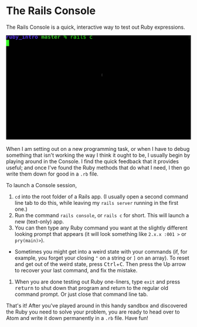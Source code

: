 # The Rails Console

The Rails Console is a quick, interactive way to test out Ruby expressions.

![](/assets/rails_console.gif)

When I am setting out on a new programming task, or when I have to debug something that isn't working the way I think it ought to be, I usually begin by playing around in the Console. I find the quick feedback that it provides useful; and once I've found the Ruby methods that do what I need, I then go write them down for good in a `.rb` file.

To launch a Console session,

 1. `cd` into the root folder of a Rails app. (I usually open a second command line tab to do this, while leaving my `rails server` running in the first one.)
 1. Run the command `rails console`, or `rails c` for short. This will launch a new (text-only) app.
 1. You can then type any Ruby command you want at the slightly different looking prompt that appears (it will look something like `2.x.x :001 >` or `pry(main)>`).
  - Sometimes you might get into a weird state with your commands (if, for example, you forget your closing `"` on a string or `]` on an array). To reset and get out of the weird state, press <kbd>Ctrl</kbd>+<kbd>C</kbd>. Then press the Up arrow to recover your last command, and fix the mistake.
 1. When you are done testing out Ruby one-liners, type `exit` and press <kbd>return</kbd> to shut down that program and return to the regular old command prompt. Or just close that command line tab.
 
That's it! After you've played around in this handy sandbox and discovered the Ruby you need to solve your problem, you are ready to head over to Atom and write it down permanently in a `.rb` file. Have fun!


